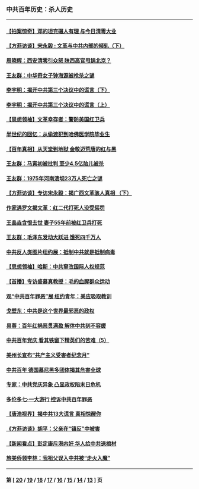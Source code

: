 ### 中共百年历史：杀人历史
---
#### [【拍案惊奇】邓的坦克碾人有理 与今日清零大业](../../pages/nf1176106/n13729574.md?07130430) 
#### [【方菲访谈】宋永毅 : 文革与中共内部的倾轧（下）](../../pages/nf1176106/n13486836.md?07130430) 
#### [周晓辉：西安清零引众怒 陕西高官甩锅北京？](../../pages/nf1176106/n13484627.md?07130430) 
#### [王友群：中华奇女子钟海源被枪杀之谜](../../pages/nf1176106/n13430555.md?07130430) 
#### [李宇明：揭开中共第三个决议中的谎言（下）](../../pages/nf1176106/n13389389.md?07130430) 
#### [李宇明：揭开中共第三个决议中的谎言（上）](../../pages/nf1176106/n13388697.md?07130430) 
#### [【思想领袖】文革幸存者：警防美国红卫兵](../../pages/nf1176106/n13339289.md?07130430) 
#### [半世纪的回忆：从偷渡犯到哈佛医学院毕业生](../../pages/nf1176106/n13345328.md?07130430) 
#### [【百年真相】从天堂到地狱 金敬迈荒唐的红与黑](../../pages/nf1176106/n13336995.md?07130430) 
#### [王友群：马寅初被批判 至少4.5亿胎儿被杀](../../pages/nf1176106/n13260313.md?07130430) 
#### [王友群：1975年河南溃坝23万人死亡之谜](../../pages/nf1176106/n13231576.md?07130430) 
#### [【方菲访谈】专访宋永毅：揭广西文革骇人真相 （下）](../../pages/nf1176106/n13209074.md?07130430) 
#### [作家遇罗文揭文革：红二代打死人没受惩罚](../../pages/nf1176106/n13205254.md?07130430) 
#### [王晶垚含恨去世 妻子55年前被红卫兵打死](../../pages/nf1176106/n13203590.md?07130430) 
#### [王友群：毛泽东发动大跃进 饿死四千万人](../../pages/nf1176106/n13177158.md?07130430) 
#### [中共反人类图片纽约展：抵制中共就是抵制病毒](../../pages/nf1176106/n13115371.md?07130430) 
#### [【思想领袖】哈斯：中共窜改国际人权规范](../../pages/nf1176106/n13053647.md?07130430) 
#### [【首播】专访盛慕真教授：毛的血腥群众运动](../../pages/nf1176106/n13091782.md?07130430) 
#### [观“中共百年罪恶”展 纽约青年：美应吸取教训](../../pages/nf1176106/n13085246.md?07130430) 
#### [戈壁东：中共是这个世界最邪恶的政权](../../pages/nf1176106/n13085641.md?07130430) 
#### [易蓉：百年红祸恶贯满盈 解体中共刻不容缓](../../pages/nf1176106/n13084455.md?07130430) 
#### [中共百年党庆 看其铁窗下精英们的苦难（5）](../../pages/nf1176106/n13076766.md?07130430) 
#### [美州长宣布“共产主义受害者纪念月”](../../pages/nf1176106/n13074024.md?07130430) 
#### [中共百年 德国慕尼黑多团体揭其危害全球](../../pages/nf1176106/n13068873.md?07130430) 
#### [专家：中共党庆异象 凸显政权陷末日危机](../../pages/nf1176106/n13067084.md?07130430) 
#### [多伦多七·一大游行 控诉中共百年罪恶](../../pages/nf1176106/n13062043.md?07130430) 
#### [【唐浩视界】揭中共13大谎言 真相惊醒你](../../pages/nf1176106/n13065208.md?07130430) 
#### [《方菲访谈》胡平：父亲在“镇反”中被害](../../pages/nf1176106/n13064114.md?07130430) 
#### [【新闻看点】彭定康斥港内奸 华人给中共送棺材](../../pages/nf1176106/n13064230.md?07130430) 
#### [旅美侨领李林：我祖父误入中共被“走火入魔”](../../pages/nf1176106/n13062777.md?07130430) 

---
#### 第 [ [20](./20.md?07130430) / [19](./19.md?07130430) / [18](./18.md?07130430) / [17](./17.md?07130430) / [16](./16.md?07130430) / [15](./15.md?07130430) / [14](./14.md?07130430) / [13](./13.md?07130430) ] 页
